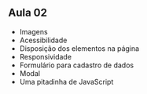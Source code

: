 ## Aula 02

- Imagens
- Acessibilidade
- Disposição dos elementos na página
- Responsividade
- Formulário para cadastro de dados
- Modal
- Uma pitadinha de JavaScript

